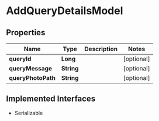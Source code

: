 

# AddQueryDetailsModel


## Properties

Name | Type | Description | Notes
------------ | ------------- | ------------- | -------------
**queryId** | **Long** |  |  [optional]
**queryMessage** | **String** |  |  [optional]
**queryPhotoPath** | **String** |  |  [optional]


## Implemented Interfaces

* Serializable


